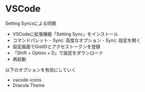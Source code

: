 # VSCode
Setting Syncsによる同期

- VSCodeに拡張機能「Setting Sync」をインストール
- コマンドパレット - Sync: 高度なオプション - Sync: 設定を開く
- 設定画面でGistIDとアクセストークンを登録
- 「Shift + Option + D」で設定をダウンロード
- 再起動

以下のオプションを有効にしていく
- vscode-icons
- Dracula Theme
